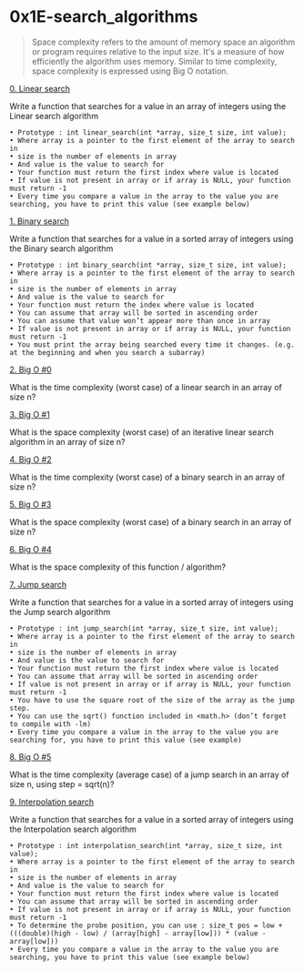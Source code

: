 # 0x1E-search_algorithms

> Space complexity refers to the amount of memory space an algorithm or program requires relative to the input size. It's a measure of how efficiently the algorithm uses memory. Similar to time complexity, space complexity is expressed using Big O notation.

[0. Linear search](0-linear.c)

Write a function that searches for a value in an array of integers using the Linear search algorithm

	• Prototype : int linear_search(int *array, size_t size, int value);
	• Where array is a pointer to the first element of the array to search in
	• size is the number of elements in array
	• And value is the value to search for
	• Your function must return the first index where value is located
	• If value is not present in array or if array is NULL, your function must return -1
	• Every time you compare a value in the array to the value you are searching, you have to print this value (see example below)

[1. Binary search](1-binary.c)

Write a function that searches for a value in a sorted array of integers using the Binary search algorithm

	• Prototype : int binary_search(int *array, size_t size, int value);
	• Where array is a pointer to the first element of the array to search in
	• size is the number of elements in array
	• And value is the value to search for
	• Your function must return the index where value is located
	• You can assume that array will be sorted in ascending order
	• You can assume that value won’t appear more than once in array
	• If value is not present in array or if array is NULL, your function must return -1
	• You must print the array being searched every time it changes. (e.g. at the beginning and when you search a subarray)

[2. Big O #0](2-0)

What is the time complexity (worst case) of a linear search in an array of size n?

[3. Big O #1](3-O)

What is the space complexity (worst case) of an iterative linear search algorithm in an array of size n?

[4. Big O #2](4-0)

What is the time complexity (worst case) of a binary search in an array of size n?

[5. Big O #3](5-0)

What is the space complexity (worst case) of a binary search in an array of size n?

[6. Big O #4](6-0)

What is the space complexity of this function / algorithm?


[7. Jump search](100-jump.c)

Write a function that searches for a value in a sorted array of integers using the Jump search algorithm

	• Prototype : int jump_search(int *array, size_t size, int value);
	• Where array is a pointer to the first element of the array to search in
	• size is the number of elements in array
	• And value is the value to search for
	• Your function must return the first index where value is located
	• You can assume that array will be sorted in ascending order
	• If value is not present in array or if array is NULL, your function must return -1
	• You have to use the square root of the size of the array as the jump step.
	• You can use the sqrt() function included in <math.h> (don’t forget to compile with -lm)
	• Every time you compare a value in the array to the value you are searching for, you have to print this value (see example)

[8. Big O #5](101-O)

What is the time complexity (average case) of a jump search in an array of size n, using step = sqrt(n)?

[9. Interpolation search](102-interpolation.c)

Write a function that searches for a value in a sorted array of integers using the Interpolation search algorithm

	• Prototype : int interpolation_search(int *array, size_t size, int value);
	• Where array is a pointer to the first element of the array to search in
	• size is the number of elements in array
	• And value is the value to search for
	• Your function must return the first index where value is located
	• You can assume that array will be sorted in ascending order
	• If value is not present in array or if array is NULL, your function must return -1
	• To determine the probe position, you can use : size_t pos = low + (((double)(high - low) / (array[high] - array[low])) * (value - array[low]))
	• Every time you compare a value in the array to the value you are searching, you have to print this value (see example below)
